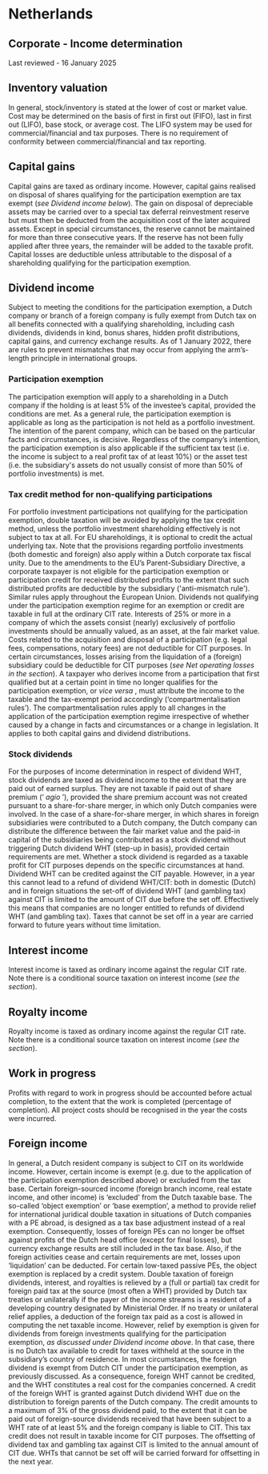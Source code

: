 # Netherlands
## Corporate - Income determination
Last reviewed - 16 January 2025
## Inventory valuation
In general, stock/inventory is stated at the lower of cost or market value. Cost may be determined on the basis of first in first out (FIFO), last in first out (LIFO), base stock, or average cost. The LIFO system may be used for commercial/financial and tax purposes.
There is no requirement of conformity between commercial/financial and tax reporting.
## Capital gains
Capital gains are taxed as ordinary income. However, capital gains realised on disposal of shares qualifying for the participation exemption are tax exempt (_see Dividend income below_).
The gain on disposal of depreciable assets may be carried over to a special tax deferral reinvestment reserve but must then be deducted from the acquisition cost of the later acquired assets. Except in special circumstances, the reserve cannot be maintained for more than three consecutive years. If the reserve has not been fully applied after three years, the remainder will be added to the taxable profit.
Capital losses are deductible unless attributable to the disposal of a shareholding qualifying for the participation exemption.
## Dividend income
Subject to meeting the conditions for the participation exemption, a Dutch company or branch of a foreign company is fully exempt from Dutch tax on all benefits connected with a qualifying shareholding, including cash dividends, dividends in kind, bonus shares, hidden profit distributions, capital gains, and currency exchange results. As of 1 January 2022, there are rules to prevent mismatches that may occur from applying the arm’s-length principle in international groups.
### Participation exemption
The participation exemption will apply to a shareholding in a Dutch company if the holding is at least 5% of the investee’s capital, provided the conditions are met.
As a general rule, the participation exemption is applicable as long as the participation is not held as a portfolio investment. The intention of the parent company, which can be based on the particular facts and circumstances, is decisive. Regardless of the company’s intention, the participation exemption is also applicable if the sufficient tax test (i.e. the income is subject to a real profit tax of at least 10%) or the asset test (i.e. the subsidiary's assets do not usually consist of more than 50% of portfolio investments) is met.
### Tax credit method for non-qualifying participations
For portfolio investment participations not qualifying for the participation exemption, double taxation will be avoided by applying the tax credit method, unless the portfolio investment shareholding effectively is not subject to tax at all. For EU shareholdings, it is optional to credit the actual underlying tax. Note that the provisions regarding portfolio investments (both domestic and foreign) also apply within a Dutch corporate tax fiscal unity. Due to the amendments to the EU’s Parent-Subsidiary Directive, a corporate taxpayer is not eligible for the participation exemption or participation credit for received distributed profits to the extent that such distributed profits are deductible by the subsidiary ('anti-mismatch rule'). Similar rules apply throughout the European Union. 
Dividends not qualifying under the participation exemption regime for an exemption or credit are taxable in full at the ordinary CIT rate.
Interests of 25% or more in a company of which the assets consist (nearly) exclusively of portfolio investments should be annually valued, as an asset, at the fair market value.
Costs related to the acquisition and disposal of a participation (e.g. legal fees, compensations, notary fees) are not deductible for CIT purposes.
In certain circumstances, losses arising from the liquidation of a (foreign) subsidiary could be deductible for CIT purposes (_see Net operating losses in the section_).
A taxpayer who derives income from a participation that first qualified but at a certain point in time no longer qualifies for the participation exemption, or _vice versa_ , must attribute the income to the taxable and the tax-exempt period accordingly (‘compartmentalisation rules’). The compartmentalisation rules apply to all changes in the application of the participation exemption regime irrespective of whether caused by a change in facts and circumstances or a change in legislation. It applies to both capital gains and dividend distributions.
### Stock dividends
For the purposes of income determination in respect of dividend WHT, stock dividends are taxed as dividend income to the extent that they are paid out of earned surplus. They are not taxable if paid out of share premium (‘ _agio_ ’), provided the share premium account was not created pursuant to a share-for-share merger, in which only Dutch companies were involved. In the case of a share-for-share merger, in which shares in foreign subsidiaries were contributed to a Dutch company, the Dutch company can distribute the difference between the fair market value and the paid-in capital of the subsidiaries being contributed as a stock dividend without triggering Dutch dividend WHT (step-up in basis), provided certain requirements are met.
Whether a stock dividend is regarded as a taxable profit for CIT purposes depends on the specific circumstances at hand. Dividend WHT can be credited against the CIT payable. However, in a year this cannot lead to a refund of dividend WHT/CIT: both in domestic (Dutch) and in foreign situations the set-off of dividend WHT (and gambling tax) against CIT is limited to the amount of CIT due before the set off. Effectively this means that companies are no longer entitled to refunds of dividend WHT (and gambling tax). Taxes that cannot be set off in a year are carried forward to future years without time limitation.
## Interest income
Interest income is taxed as ordinary income against the regular CIT rate. Note there is a conditional source taxation on interest income (_see the section_).
## Royalty income
Royalty income is taxed as ordinary income against the regular CIT rate. Note there is a conditional source taxation on interest income (_see the section_).
## Work in progress
Profits with regard to work in progress should be accounted before actual completion, to the extent that the work is completed (percentage of completion). All project costs should be recognised in the year the costs were incurred.
## Foreign income
In general, a Dutch resident company is subject to CIT on its worldwide income. However, certain income is exempt (e.g. due to the application of the participation exemption described above) or excluded from the tax base.
Certain foreign-sourced income (foreign branch income, real estate income, and other income) is ‘excluded’ from the Dutch taxable base. The so-called ‘object exemption’ or ‘base exemption’, a method to provide relief for international juridical double taxation in situations of Dutch companies with a PE abroad, is designed as a tax base adjustment instead of a real exemption. Consequently, losses of foreign PEs can no longer be offset against profits of the Dutch head office (except for final losses), but currency exchange results are still included in the tax base. Also, if the foreign activities cease and certain requirements are met, losses upon ‘liquidation’ can be deducted. For certain low-taxed passive PEs, the object exemption is replaced by a credit system.
Double taxation of foreign dividends, interest, and royalties is relieved by a (full or partial) tax credit for foreign paid tax at the source (most often a WHT) provided by Dutch tax treaties or unilaterally if the payer of the income streams is a resident of a developing country designated by Ministerial Order. If no treaty or unilateral relief applies, a deduction of the foreign tax paid as a cost is allowed in computing the net taxable income.
However, relief by exemption is given for dividends from foreign investments qualifying for the participation exemption, _as discussed under Dividend income above_. In that case, there is no Dutch tax available to credit for taxes withheld at the source in the subsidiary’s country of residence.
In most circumstances, the foreign dividend is exempt from Dutch CIT under the participation exemption, as previously discussed. As a consequence, foreign WHT cannot be credited, and the WHT constitutes a real cost for the companies concerned. A credit of the foreign WHT is granted against Dutch dividend WHT due on the distribution to foreign parents of the Dutch company. The credit amounts to a maximum of 3% of the gross dividend paid, to the extent that it can be paid out of foreign-source dividends received that have been subject to a WHT rate of at least 5% and the foreign company is liable to CIT. This tax credit does not result in taxable income for CIT purposes.
The offsetting of dividend tax and gambling tax against CIT is limited to the annual amount of CIT due. WHTs that cannot be set off will be carried forward for offsetting in the next year.
